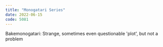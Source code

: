 ```yaml
---
title: "Monogatari Series"
date: 2022-06-15
code: 5081
---
```

Bakemonogatari: Strange, sometimes even questionable 'plot', but not a problem